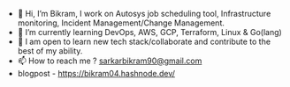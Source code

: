- 👋 Hi, I’m Bikram, I work on Autosys job scheduling tool, Infrastructure monitoring, Incident Management/Change Management.
- 👀 I’m currently learning DevOps, AWS, GCP, Terraform, Linux & Go(lang)
- 💞️ I am open to learn new tech stack/collaborate and contribute to the best of my ability.
- 📫 How to reach me ? sarkarbikram90@gmail.com
- blogpost - https://bikram04.hashnode.dev/

<!---
sarkarbikram90/sarkarbikram90 is a ✨ special ✨ repository because its `README.md` (this file) appears on your GitHub profile.
You can click the Preview link to take a look at your changes.
--->
